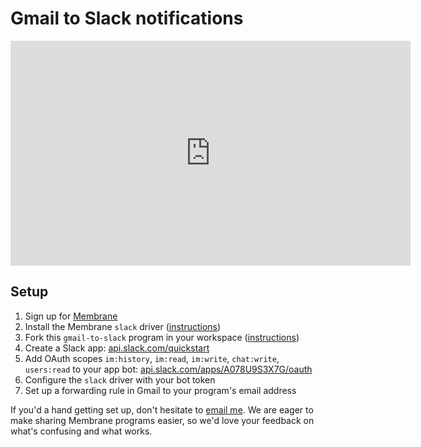 # Gmail to Slack notifications

<iframe src="https://share.descript.com/embed/VNAlee2IAoo" width="640" height="360" frameborder="0" allowfullscreen></iframe>

## Setup

1. Sign up for [Membrane](https://membrane.io)
1. Install the Membrane `slack` driver ([instructions](https://docs.membrane.io/concepts/drivers/))
1. Fork this `gmail-to-slack` program in your workspace ([instructions](https://docs.membrane.io/getting-started/first-program/))
1. Create a Slack app: [api.slack.com/quickstart](https://api.slack.com/quickstart)
1. Add OAuth scopes `im:history`, `im:read`, `im:write`, `chat:write`, `users:read` to your app bot: [api.slack.com/apps/A078U9S3X7G/oauth](https://api.slack.com/apps/A078U9S3X7G/oauth?from_app_home=1)
1. Configure the `slack` driver with your bot token
1. Set up a forwarding rule in Gmail to your program's email address

If you'd a hand getting set up, don't hesitate to [email me](mailto:pete@membrane.io). We are eager to make sharing Membrane programs easier, so we'd love your feedback on what's confusing and what works.
